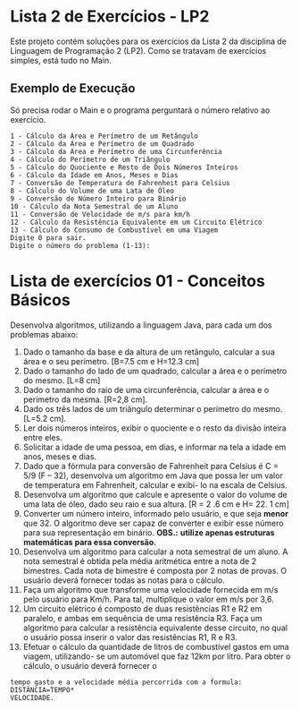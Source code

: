 # Lista 2 de Exercícios - LP2
Este projeto contém soluções para os exercícios da Lista 2 da disciplina de Linguagem de Programação 2 (LP2). Como se tratavam de exercícios simples, está tudo no Main.

## Exemplo de Execução

Só precisa rodar o Main e o programa perguntará o número relativo ao exercício.

```
1 - Cálculo da Área e Perímetro de um Retângulo
2 - Cálculo da Área e Perímetro de um Quadrado
3 - Cálculo da Área e Perímetro de uma Circunferência
4 - Cálculo do Perímetro de um Triângulo
5 - Cálculo do Quociente e Resto de Dois Números Inteiros
6 - Cálculo da Idade em Anos, Meses e Dias
7 - Conversão de Temperatura de Fahrenheit para Celsius
8 - Cálculo do Volume de uma Lata de Óleo
9 - Conversão de Número Inteiro para Binário
10 - Cálculo da Nota Semestral de um Aluno
11 - Conversão de Velocidade de m/s para km/h
12 - Cálculo da Resistência Equivalente em um Circuito Elétrico
13 - Cálculo do Consumo de Combustível em uma Viagem
Digite 0 para sair.
Digite o número do problema (1-13): 
```

# Lista de exercícios 01 - Conceitos Básicos

Desenvolva algoritmos, utilizando a linguagem Java, para cada um dos problemas
abaixo:

1. Dado o tamanho da base e da altura de um retângulo, calcular a sua área e o seu perímetro.
    [B=7.5 cm e H=12.3 cm]
2. Dado o tamanho do lado de um quadrado, calcular a área e o perímetro do mesmo. [L=8 cm]
3. Dado o tamanho do raio de uma circunferência, calcular a área e o perímetro da mesma.
    [R=2,8 cm].
4. Dado os três lados de um triângulo determinar o perímetro do mesmo. [L=5.2 cm].
5. Ler dois números inteiros, exibir o quociente e o resto da divisão inteira entre eles.
6. Solicitar a idade de uma pessoa, em dias, e informar na tela a idade em anos, meses e dias.
7. Dado que a fórmula para conversão de Fahrenheit para Celsius é C = 5/9 (F – 32), desenvolva
    um algoritmo em Java que possa ler um valor de temperatura em Fahrenheit, calcular e exibi-
    lo na escala de Celsius.
8. Desenvolva um algoritmo que calcule e apresente o valor do volume de uma lata de óleo,
    dado seu raio e sua altura. [R = 2 .6 cm e H= 22. 1 cm]
9. Converter um número inteiro, informado pelo usuário, e que seja **menor** que 32. O algoritmo
    deve ser capaz de converter e exibir esse número para sua representação em binário. **OBS.:**
    **utilize apenas estruturas matemáticas para essa conversão.**
10. Desenvolva um algoritmo para calcular a nota semestral de um aluno. A nota semestral é
    obtida pela média aritmética entre a nota de 2 bimestres. Cada nota de bimestre é composta
    por 2 notas de provas. O usuário deverá fornecer todas as notas para o cálculo.
11. Faça um algoritmo que transforme uma velocidade fornecida em m/s pelo usuário para Km/h.
    Para tal, multiplique o valor em m/s por 3,6.
12. Um circuito elétrico é composto de duas resistências R1 e R2 em paralelo, e ambas em
    sequência de uma resistência R3. Faça um algoritmo para calcular a resistência
    equivalente desse circuito, no qual o usuário possa inserir o valor das resistências R1, R
    e R3.
13. Efetuar o cálculo da quantidade de litros de combustível gastos em uma viagem, utilizando-
    se um automóvel que faz 12km por litro. Para obter o cálculo, o usuário deverá fornecer o


```
tempo gasto e a velocidade média percorrida com a formula: DISTÂNCIA=TEMPO*
VELOCIDADE.
```
